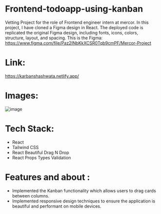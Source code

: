 
# Frontend-todoapp-using-kanban
Vetting Project for the role of Frontend engineer intern at mercor.
In this project, I have cloned a Figma design in React. The deployed code is replicated the original Figma design, including fonts, icons, colors, structure, layout, and spacing. 
This is the Figma: https://www.figma.com/file/Paz2INbKkXCSR0Tqb9cmPF/Mercor-Project 
  
# Link:
https://karbanshashwata.netlify.app/

# Images:
![image](https://github.com/shashwata2003/Frontend-todoapp-using-kanban/assets/93364178/af99d2dd-c2bb-4a88-b538-27bb60016c3c)

# Tech Stack:
- React
- Tailwind CSS
- React Beautiful Drag N Drop
- React Props Types Validation

# Features and about :
-  Implemented the Kanban functionality which allows users to drag cards between columns.
-  Implemented  responsive design techniques to ensure the application is beautiful and performant on mobile devices.

